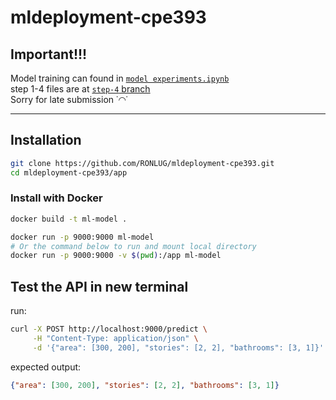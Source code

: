 # mldeployment-cpe393

## Important!!!
Model training can found in [`model experiments.ipynb`](<model experiments.ipynb>)\
step 1-4 files are at [`step-4` branch](https://github.com/RONLUG/mldeployment-cpe393/tree/step-4#) \
Sorry for late submission ˙◠˙

---

## Installation
```bash
git clone https://github.com/RONLUG/mldeployment-cpe393.git
cd mldeployment-cpe393/app
```

### Install with Docker
```bash
docker build -t ml-model .
```
```bash
docker run -p 9000:9000 ml-model
# Or the command below to run and mount local directory
docker run -p 9000:9000 -v $(pwd):/app ml-model
```

## Test the API in new terminal
run:
```bash
curl -X POST http://localhost:9000/predict \
     -H "Content-Type: application/json" \
     -d '{"area": [300, 200], "stories": [2, 2], "bathrooms": [3, 1]}'
```

expected output:
```json
{"area": [300, 200], "stories": [2, 2], "bathrooms": [3, 1]}
```




